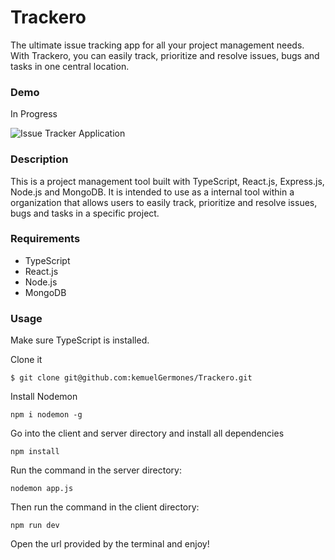 # Trackero

The ultimate issue tracking app for all your project management needs. With Trackero, you can easily track, prioritize and resolve issues, bugs and tasks in one central location.

### Demo

In Progress

![Issue Tracker Application](https://res.cloudinary.com/de9dxfdav/image/upload/v1675587436/Project%20Promotion/Screenshot_2023-02-05_165432_trealp.jpg)

### Description

This is a project management tool built with TypeScript, React.js, Express.js, Node.js and MongoDB.
It is intended to use as a internal tool within a organization that allows users to easily track, 
prioritize and resolve issues, bugs and tasks in a specific project.

### Requirements

- TypeScript
- React.js
- Node.js
- MongoDB

### Usage

Make sure TypeScript is installed.

Clone it

```
$ git clone git@github.com:kemuelGermones/Trackero.git
```

Install Nodemon

```
npm i nodemon -g
```

Go into the client and server directory and install all dependencies

```
npm install
```

Run the command in the server directory:

```
nodemon app.js
```

Then run the command in the client directory:

```
npm run dev 
```

Open the url provided by the terminal and enjoy!